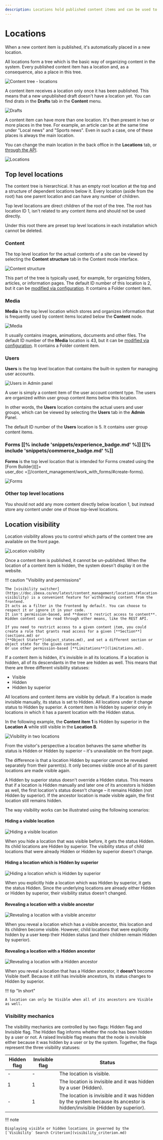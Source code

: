 ```yaml
---
description: Locations hold published content items and can be used to control visibility.
---
```


# Locations

When a new content item is published, it's automatically placed in a new location.

All locations form a tree which is the basic way of organizing content in the system.
Every published content item has a location and, as a consequence, also a place in this tree.

![Content tree - locations](content_management_tree_locations.png "Content tree - locations")

A content item receives a location only once it has been published.
This means that a new unpublished draft doesn't have a location yet.
You can find drats in the **Drafts** tab in the **Content** menu.

![Drafts](content_management_drafts.png "Drafts")

A content item can have more than one location. It's then present in two or more places in the tree.
For example, an article can be at the same time under "Local news" and "Sports news".
Even in such a case, one of these places is always the main location.

You can change the main location in the back office in the **Locations** tab,
or [through the API](managing_content.md#changing-the-main-location).

![Locations](content_management_locations.png "Locations")

## Top level locations

The content tree is hierarchical. It has an empty root location at the top and a structure of dependent locations below it.
Every location (aside from the root) has one parent location and can have any number of children.

Top level locations are direct children of the root of the tree.
The root has location ID 1, isn't related to any content items and should not be used directly.

Under this root there are preset top level locations in each installation which cannot be deleted.

### Content

The top level location for the actual contents of a site
can be viewed by selecting the **Content structure** tab in the Content mode interface.

![Content structure](content_management_tree.png "Content structure")

This part of the tree is typically used, for example, for organizing folders, articles, or information pages.
The default ID number of this location is 2, but it can be [modified via configuration](repository_configuration.md#top-level-locations).
It contains a Folder content item.

### Media

**Media** is the top level location which stores and organizes information
that is frequently used by content items located below the **Content** node.

![Media](content_management_media.png "Media")

It usually contains images, animations, documents and other files.
The default ID number of the **Media** location is 43, but it can be [modified via configuration](repository_configuration.md#top-level-locations).
It contains a Folder content item.

### Users

**Users** is the top level location that contains the built-in system for managing user accounts.

![Users in Admin panel](admin_panel_users.png "Users in Admin panel")

A user is simply a content item of the user account content type.
The users are organized within user group content items below this location.

In other words, the **Users** location contains the actual users and user groups,
which can be viewed by selecting the **Users** tab in the **Admin** Panel.

The default ID number of the **Users** location is 5.
It contains user group content items.

### Forms [[% include 'snippets/experience_badge.md' %]] [[% include 'snippets/commerce_badge.md' %]]

**Forms** is the top level location that is intended for Forms created using the [Form Builder]([[= user_doc =]]/content_management/work_with_forms/#create-forms).

![Forms](content_management_forms.png "Forms")

### Other top level locations

You should not add any more content directly below location 1, but instead store any content under one of those top-level locations.

## Location visibility

Location visibility allows you to control which parts of the content tree are available on the front page.

![Location visibility](content_management_visibility.png "Location visibility")

Once a content item is published, it cannot be un-published.
When the location of a content item is hidden, the system doesn't display it on the website.

!!! caution "Visibility and permissions"

    The [visibility switcher](https://doc.ibexa.co/en/latest/content_management/locations/#location-visibility) is a convenient feature for withdrawing content from the frontend.
    It acts as a filter in the frontend by default. You can choose to respect it or ignore it in your code.
    It isn't permission-based, and **doesn't restrict access to content**. Hidden content can be read through other means, like the REST API.

    If you need to restrict access to a given content item, you could create a role that grants read access for a given [**Section**](sections.md) or
    [**Object State**](object_states.md), and set a different section or object state for the given content.
    Or use other permission-based [**Limitations**](limitations.md).

If a content item is hidden, it's invisible in all its locations.
If a location is hidden, all of its descendants in the tree are hidden as well.
This means that there are three different visibility statuses:

- Visible
- Hidden
- Hidden by superior

All locations and content items are visible by default.
If a location is made invisible manually, its status is set to Hidden.
All locations under it change status to Hidden by superior.
A content item is Hidden by superior only in locations in which it has a parent location with the Hidden status.

In the following example, the **Content item 1** is Hidden by superior in the **Location A** while still visible in the **Location B**.

![Visibility in two locations](locations_visibility.png)

From the visitor's perspective a location behaves the same whether its status is Hidden or Hidden by superior – it's unavailable on the front page.

The difference is that a location Hidden by superior cannot be revealed separately from their parent(s).
It only becomes visible once all of its parent locations are made visible again.

A Hidden by superior status doesn't override a Hidden status.
This means that if a location is Hidden manually and later one of its ancestors is hidden as well, the first location's status doesn't change – it remains Hidden (not Hidden by superior).
If the ancestor location is made visible again, the first location still remains hidden.

The way visibility works can be illustrated using the following scenarios:

#### Hiding a visible location

![Hiding a visible location](node_visibility_hide.png)

When you hide a location that was visible before, it gets the status Hidden.
Its child locations are Hidden by superior.
The visibility status of child locations that were already Hidden or Hidden by superior doesn't change.

#### Hiding a location which is Hidden by superior

![Hiding a location which is Hidden by superior](node_visibility_hide_invisible.png)

When you explicitly hide a location which was Hidden by superior, it gets the status Hidden.
Since the underlying locations are already either Hidden or Hidden by superior, their visibility status doesn't changed.

#### Revealing a location with a visible ancestor

![Revealing a location with a visible ancestor](node_visibility_unhide1.png)

When you reveal a location which has a visible ancestor, this location and its children become visible.
However, child locations that were explicitly hidden by a user keep their Hidden status
(and their children remain Hidden by superior).

#### Revealing a location with a Hidden ancestor

![Revealing a location with a Hidden ancestor](node_visibility_unhide2.png)

When you reveal a location that has a Hidden ancestor, it **doesn't** become Visible itself.
Because it still has invisible ancestors, its status changes to Hidden by superior.

!!! tip "In short"

    A location can only be Visible when all of its ancestors are Visible as well.

### Visibility mechanics

The visibility mechanics are controlled by two flags: Hidden flag and Invisible flag.
The Hidden flag informs whether the node has been hidden by a user or not.
A raised Invisible flag means that the node is invisible either because it was hidden by a user or by the system.
Together, the flags represent the three visibility statuses:

|Hidden flag|Invisible flag|Status|
|------|------|------|
|-|-|The location is visible.|
|1|1|The location is invisible and it was hidden by a user (Hidden).|
|-|1|The location is invisible and it was hidden by the system because its ancestor is hidden/invisible (Hidden by superior).|

!!! note

    Displaying visible or hidden locations in governed by the [`Visibility` Search Criterion](visibility_criterion.md)
